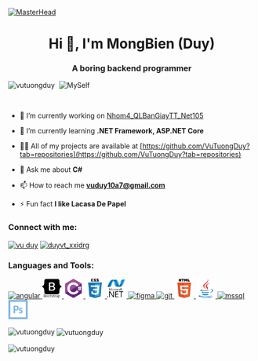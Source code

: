 [![MasterHead](https://cdn.vn.alongwalk.info/vn/wp-content/uploads/2023/02/15001711/image-75-hinh-anh-chim-hai-au-doc-nhat-uu-thich-moi-hien-nay-167636983157989.jpg)](https://github.com/VuTuongDuy)
<h1 align="center">Hi 👋, I'm MongBien (Duy)</h1>
<h3 align="center">A boring backend programmer</h3>
<img align="right" alt="MySelf" width="400" src="https://camo.githubusercontent.com/cae12fddd9d6982901d82580bdf321d81fb299141098ca1c2d4891870827bf17/68747470733a2f2f6d69726f2e6d656469756d2e636f6d2f6d61782f313336302f302a37513379765349765f7430696f4a2d5a2e676966"/>
<p align="left"> <img src="https://komarev.com/ghpvc/?username=vutuongduy&label=Profile%20views&color=0e75b6&style=flat" alt="vutuongduy" /> </p>

<p align="left"> <a href="https://twitter.com/" target="blank"><img src="https://img.shields.io/twitter/follow/?logo=twitter&style=for-the-badge" alt="" /></a> </p>

- 🔭 I’m currently working on [Nhom4_QLBanGiayTT_Net105](https://github.com/DoanHuyen250894/Nhom4_QLBanGiayTT_Net105)

- 🌱 I’m currently learning **.NET Framework, ASP.NET Core**

- 👨‍💻 All of my projects are available at [https://github.com/VuTuongDuy?tab=repositories](https://github.com/VuTuongDuy?tab=repositories)

- 💬 Ask me about **C#**

- 📫 How to reach me **vuduy10a7@gmail.com**

- ⚡ Fun fact **I like Lacasa De Papel**

<h3 align="left">Connect with me:</h3>
<p align="left">
<a href="https://fb.com/vu duy" target="blank"><img align="center" src="https://raw.githubusercontent.com/rahuldkjain/github-profile-readme-generator/master/src/images/icons/Social/facebook.svg" alt="vu duy" height="30" width="40" /></a>
<a href="https://instagram.com/duyvt_xxidrg" target="blank"><img align="center" src="https://raw.githubusercontent.com/rahuldkjain/github-profile-readme-generator/master/src/images/icons/Social/instagram.svg" alt="duyvt_xxidrg" height="30" width="40" /></a>
</p>

<h3 align="left">Languages and Tools:</h3>
<p align="left"> <a href="https://angular.io" target="_blank" rel="noreferrer"> <img src="https://angular.io/assets/images/logos/angular/angular.svg" alt="angular" width="40" height="40"/> </a> <a href="https://getbootstrap.com" target="_blank" rel="noreferrer"> <img src="https://raw.githubusercontent.com/devicons/devicon/master/icons/bootstrap/bootstrap-plain-wordmark.svg" alt="bootstrap" width="40" height="40"/> </a> <a href="https://www.w3schools.com/cs/" target="_blank" rel="noreferrer"> <img src="https://raw.githubusercontent.com/devicons/devicon/master/icons/csharp/csharp-original.svg" alt="csharp" width="40" height="40"/> </a> <a href="https://www.w3schools.com/css/" target="_blank" rel="noreferrer"> <img src="https://raw.githubusercontent.com/devicons/devicon/master/icons/css3/css3-original-wordmark.svg" alt="css3" width="40" height="40"/> </a> <a href="https://dotnet.microsoft.com/" target="_blank" rel="noreferrer"> <img src="https://raw.githubusercontent.com/devicons/devicon/master/icons/dot-net/dot-net-original-wordmark.svg" alt="dotnet" width="40" height="40"/> </a> <a href="https://www.figma.com/" target="_blank" rel="noreferrer"> <img src="https://www.vectorlogo.zone/logos/figma/figma-icon.svg" alt="figma" width="40" height="40"/> </a> <a href="https://git-scm.com/" target="_blank" rel="noreferrer"> <img src="https://www.vectorlogo.zone/logos/git-scm/git-scm-icon.svg" alt="git" width="40" height="40"/> </a> <a href="https://www.w3.org/html/" target="_blank" rel="noreferrer"> <img src="https://raw.githubusercontent.com/devicons/devicon/master/icons/html5/html5-original-wordmark.svg" alt="html5" width="40" height="40"/> </a> <a href="https://www.java.com" target="_blank" rel="noreferrer"> <img src="https://raw.githubusercontent.com/devicons/devicon/master/icons/java/java-original.svg" alt="java" width="40" height="40"/> </a> <a href="https://www.microsoft.com/en-us/sql-server" target="_blank" rel="noreferrer"> <img src="https://www.svgrepo.com/show/303229/microsoft-sql-server-logo.svg" alt="mssql" width="40" height="40"/> </a> <a href="https://www.photoshop.com/en" target="_blank" rel="noreferrer"> <img src="https://raw.githubusercontent.com/devicons/devicon/master/icons/photoshop/photoshop-line.svg" alt="photoshop" width="40" height="40"/> </a> </p>

<p><img align="left" src="https://github-readme-stats.vercel.app/api/top-langs?username=vutuongduy&show_icons=true&locale=en&layout=compact" alt="vutuongduy" /></p>

<p>&nbsp;<img align="center" src="https://github-readme-stats.vercel.app/api?username=vutuongduy&show_icons=true&locale=en" alt="vutuongduy" /></p>

<p><img align="center" src="https://github-readme-streak-stats.herokuapp.com/?user=vutuongduy&" alt="vutuongduy" /></p>
